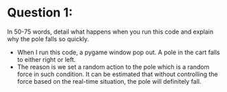 # Question 1:  
In 50-75 words, detail what happens when you run this code and explain why the pole falls so quickly.
- When I run this code, a pygame window pop out. A pole in the cart falls to either right or left.
- The reason is we set a random action to the pole which is a random force in such condition. It can be estimated that without controlling the force based on the real-time situation, the pole will definitely fall.